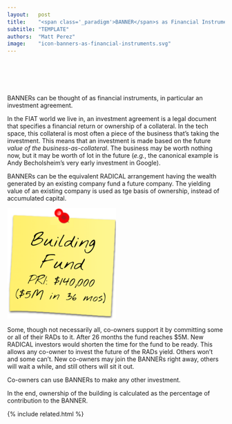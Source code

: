 ```yaml
---
layout:   post
title:    "<span class='_paradigm'>BANNER</span>s as Financial Instruments"
subtitle: "TEMPLATE"
authors:  "Matt Perez"
image:    "icon-banners-as-financial-instruments.svg"
---
```


<div style="display:none;">
 <p><span class="_paradigm">BANNER</span>s can be thought of as financial instruments, in particular an investment agreement.</p>
</div>

<h1>&nbsp;</h1>
 <p><span class="_paradigm">BANNER</span>s can be thought of as financial instruments, in particular  an investment agreement.</p>
 <p>In the <span class="_paradigm">FIAT</span> world we live in, an investment agreement is a legal document that specifies a financial return or ownership of a collateral. In the tech space, this collateral is most often a piece of the business that&rsquo;s taking the investment. This means that an investment is made based on the future <em>value of the business-as-collateral</em>. The business may be worth nothing now, but it may be worth of lot in the future (<em>e.g.</em>, the canonical example is Andy Becholsheim&rsquo;s very early investment in Google).</p>
 <p><span class="_paradigm">BANNER</span>s can be the equivalent <span class="_paradigm">RADICAL</span> arrangement having the wealth generated by an existing company fund a future company. The yielding value of an existing company is used as tge basis of ownership, instead of accumulated capital.</p>
  <div class="_center">
   <img
    src="/assets/img/pic-banners-as-financial-instruments.svg"
    width="50%"
    alt="">
  </div>
 <p>Some, though not necessarily all, co-owners support it by committing some or all of their <span class="_paradigm">RAD</span>s to it. After 26 months the fund reaches $5M. New <span class="_paradigm">RADICAL</span> investors would shorten the time for the fund to be ready. This allows any co-owner to invest the future of the <span class="_paradigm">RAD</span>s yield. Others won&rsquo;t and some can&rsquo;t. New co-owners may join the <span class="_paradigm">BANNERs</span> right away, others will wait a while, and still others will sit it out.</p>
 <p>Co-owners can use <span class="_paradigm">BANNER</span>s to make any other investment.</p>
 <p>In the end, ownership of the building is calculated as the percentage of contribution to the <span class="_paradigm">BANNER</span>.</p>

{% include related.html %}